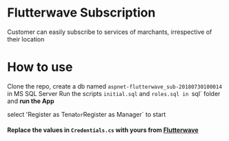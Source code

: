 # Flutterwave Subscription
Customer can easily subscribe to services of marchants, irrespective of their location

# How to use
Clone the repo, create a db named `aspnet-flutterwave_sub-20180730100014` in MS SQL Server
Run the scripts `initial.sql` and `roles.sql in `sql` folder and **run the App**

select 'Register as Tenat` or `Register as Manager` to start

#### Replace the values in `Credentials.cs` with yours from [Flutterwave](https://ravesandbox.flutterwave.com)
